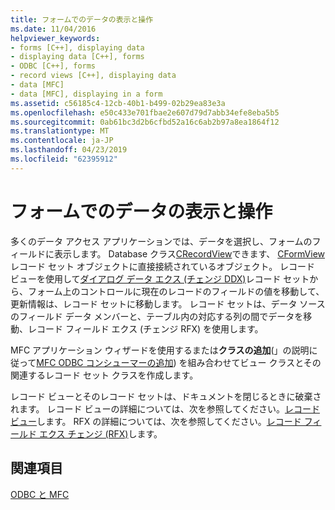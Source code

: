 ```yaml
---
title: フォームでのデータの表示と操作
ms.date: 11/04/2016
helpviewer_keywords:
- forms [C++], displaying data
- displaying data [C++], forms
- ODBC [C++], forms
- record views [C++], displaying data
- data [MFC]
- data [MFC], displaying in a form
ms.assetid: c56185c4-12cb-40b1-b499-02b29ea83e3a
ms.openlocfilehash: e50c433e701fbae2e607d79d7abb34efe8eba5b5
ms.sourcegitcommit: 0ab61bc3d2b6cfbd52a16c6ab2b97a8ea1864f12
ms.translationtype: MT
ms.contentlocale: ja-JP
ms.lasthandoff: 04/23/2019
ms.locfileid: "62395912"
---
```

# <a name="displaying-and-manipulating-data-in-a-form"></a>フォームでのデータの表示と操作

多くのデータ アクセス アプリケーションでは、データを選択し、フォームのフィールドに表示します。 Database クラス[CRecordView](../../mfc/reference/crecordview-class.md)できます、 [CFormView](../../mfc/reference/cformview-class.md)レコード セット オブジェクトに直接接続されているオブジェクト。 レコード ビューを使用して[ダイアログ データ エクス (チェンジ DDX)](../../mfc/dialog-data-exchange-and-validation.md)レコード セットから、フォーム上のコントロールに現在のレコードのフィールドの値を移動して、更新情報は、レコード セットに移動します。 レコード セットは、データ ソースのフィールド データ メンバーと、テーブル内の対応する列の間でデータを移動、レコード フィールド エクス (チェンジ RFX) を使用します。

MFC アプリケーション ウィザードを使用するまたは**クラスの追加**(」の説明に従って[MFC ODBC コンシューマーの追加](../../mfc/reference/adding-an-mfc-odbc-consumer.md)) を組み合わせてビュー クラスとその関連するレコード セット クラスを作成します。

レコード ビューとそのレコード セットは、ドキュメントを閉じるときに破棄されます。 レコード ビューの詳細については、次を参照してください。[レコード ビュー](../../data/record-views-mfc-data-access.md)します。 RFX の詳細については、次を参照してください。[レコード フィールド エクス チェンジ (RFX)](../../data/odbc/record-field-exchange-rfx.md)します。

## <a name="see-also"></a>関連項目

[ODBC と MFC](../../data/odbc/odbc-and-mfc.md)
